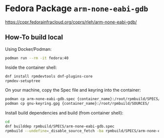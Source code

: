 # Fedora Package `arm-none-eabi-gdb`

https://copr.fedorainfracloud.org/coprs/rleh/arm-none-eabi-gdb/


## How-To build local

Using Docker/Podman:
```sh
podman run --rm -it fedora:40
```
Inside the container shell:
```sh
dnf install rpmdevtools dnf-plugins-core
rpmdev-setuptree
```

On your machine, copy the Spec file and keyring into the container:
```sh
podman cp arm-none-eabi-gdb.spec {container_name}:/root/rpmbuild/SPECS/
podman cp gnu-keyring.gpg {container_name}:/root/rpmbuild/SOURCES/
```

Install build dependencies and build (from container shell):
```sh
cd
dnf builddep rpmbuild/SPECS/arm-none-eabi-gdb.spec
rpmbuild --undefine=_disable_source_fetch -ba rpmbuild/SPECS/arm-none-eabi-gdb.spec
```
